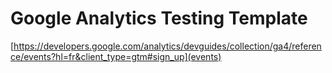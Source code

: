 # Google Analytics Testing Template

[https://developers.google.com/analytics/devguides/collection/ga4/reference/events?hl=fr&client_type=gtm#sign_up](events)
